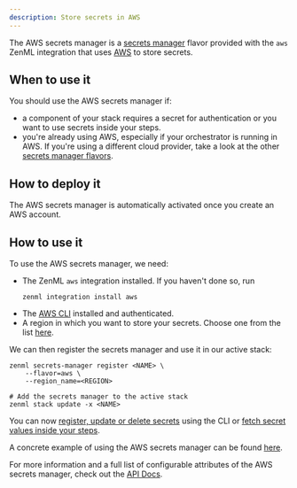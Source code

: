 ```yaml
---
description: Store secrets in AWS
---
```


The AWS secrets manager is a [secrets manager](./overview.md) flavor provided with
the `aws` ZenML integration that uses [AWS](https://aws.amazon.com/secrets-manager/)
to store secrets.

## When to use it

You should use the AWS secrets manager if:
* a component of your stack requires a secret for authentication or you want 
to use secrets inside your steps.
* you're already using AWS, especially if your orchestrator is running in AWS.
If you're using a different cloud provider, take a look at the other [secrets manager flavors](./overview.md#secrets-manager-flavors).
## How to deploy it

The AWS secrets manager is automatically activated once you create an AWS account.

## How to use it

To use the AWS secrets manager, we need:
* The ZenML `aws` integration installed. If you haven't done so, run 
    ```shell
    zenml integration install aws
    ```
* The [AWS CLI](https://docs.aws.amazon.com/cli/latest/userguide/getting-started-install.html) installed and authenticated.
* A region in which you want to store your secrets. Choose one from the list [here](https://docs.aws.amazon.com/general/latest/gr/rande.html#regional-endpoints).

We can then register the secrets manager and use it in our active stack:
```shell
zenml secrets-manager register <NAME> \
    --flavor=aws \
    --region_name=<REGION>

# Add the secrets manager to the active stack
zenml stack update -x <NAME>
```

You can now [register, update or delete secrets](./overview.md#in-the-cli) using the CLI or [fetch secret values inside your steps](./overview.md#in-a-zenml-step).

A concrete example of using the AWS secrets manager can be found 
[here](https://github.com/zenml-io/zenml/tree/main/examples/cloud_secrets_manager).

For more information and a full list of configurable attributes of the AWS secrets manager, check out the 
[API Docs](https://apidocs.zenml.io/latest/api_docs/integrations/#zenml.integrations.aws.secrets_managers.aws_secrets_manager.AWSSecretsManager).
